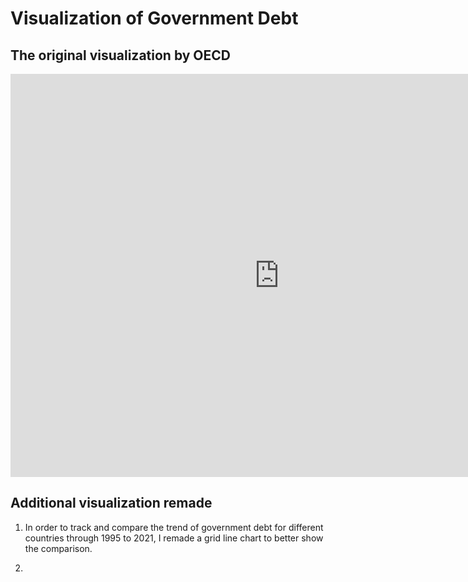 # Visualization of Government Debt

## The original visualization by OECD
<iframe src="https://data.oecd.org/chart/6Og2" width="860" height="645" style="border: 0" mozallowfullscreen="true" webkitallowfullscreen="true" allowfullscreen="true"><a href="https://data.oecd.org/chart/6Og2" target="_blank">OECD Chart: General government debt, Total, % of GDP, Annual, 2020</a></iframe>

## Additional visualization remade
1. In order to track and compare the trend of government debt for different countries through 1995 to 2021, I remade a grid line chart to better show the comparison.  
<div class="flourish-embed flourish-chart" data-src="visualisation/11153937"><script src="https://public.flourish.studio/resources/embed.js"></script></div>

2. 

